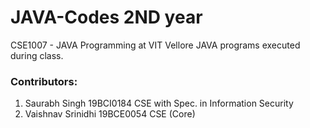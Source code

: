 # JAVA-Codes 2ND year
CSE1007 - JAVA Programming at VIT Vellore
JAVA programs executed during class.

### Contributors:
1. Saurabh Singh
   19BCI0184
   CSE with Spec. in Information Security
2. Vaishnav Srinidhi
   19BCE0054
   CSE (Core)
